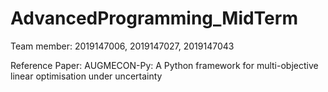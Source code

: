 # AdvancedProgramming_MidTerm
Team member: 2019147006, 2019147027, 2019147043

Reference Paper: AUGMECON-Py: A Python framework for multi-objective linear optimisation under uncertainty
